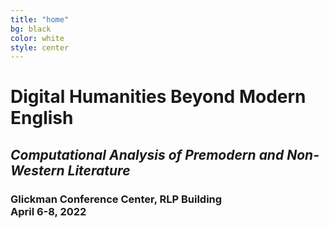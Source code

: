 ```yaml
---
title: "home"
bg: black
color: white
style: center
---
```


<div id="clickout" href="#about">
<h1 style="text-align: left;">Digital Humanities Beyond Modern English</h1>
<h2 style="font-style: italic;">Computational Analysis of Premodern and Non-Western Literature</h2>
<h3 style="position: relative; bottom: 0;">Glickman Conference Center, RLP Building<br/>April 6-8, 2022</h3>
</div>
